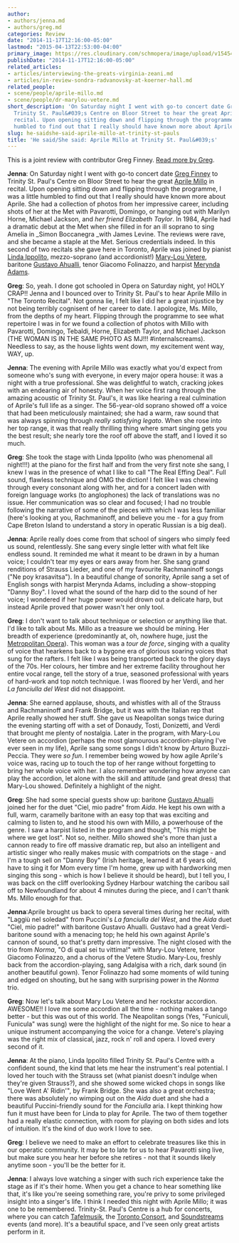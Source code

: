 ```yaml
---
author:
- authors/jenna.md
- authors/greg.md
categories: Review
date: "2014-11-17T12:16:00-05:00"
lastmod: "2015-04-13T22:53:00-04:00"
primary_image: https://res.cloudinary.com/schmopera/image/upload/v1545409169/media/webhook-uploads/1428979939668/AprileMillo.jpg.jpg
publishDate: "2014-11-17T12:16:00-05:00"
related_articles:
- articles/interviewing-the-greats-virginia-zeani.md
- articles/in-review-sondra-radvanovsky-at-koerner-hall.md
related_people:
- scene/people/aprile-millo.md
- scene/people/dr-marylou-vetere.md
short_description: 'On Saturday night I went with go-to concert date Greg Finney to
  Trinity St. Paul&#039;s Centre on Bloor Street to hear the great Aprile Millo in
  recital. Upon opening sitting down and flipping through the programme, I was a little
  humbled to find out that I really should have known more about Aprile. '
slug: he-saidshe-said-aprile-millo-at-trinity-st-pauls
title: 'He said/She said: Aprile Millo at Trinity St. Paul&#039;s'
---
```


This is a joint review with contributor Greg Finney. [Read more by Greg](http://schmopera.com/author/greg/).

**Jenna**: On Saturday night I went with go-to concert date [Greg Finney](/author/greg/) to Trinity St. Paul's Centre on Bloor Street to hear the great [Aprile Millo](http://www.aprilemillo.org/) in recital. Upon opening sitting down and flipping through the programme, I was a little humbled to find out that I really should have known more about Aprile. She had a collection of photos from her impressive career, including shots of her at the Met with Pavarotti, Domingo, or hanging out with Marilyn Horne, Michael Jackson, and _her friend Elizabeth Taylor_. In 1984, Aprile had a dramatic debut at the Met when she filled in for an ill soprano to sing Amelia in _Simon Boccanegra _with James Levine. The reviews were rave, and she became a staple at the Met. Serious credentials indeed. In this second of two recitals she gave here in Toronto, Aprile was joined by pianist [Linda Ippolito](http://www.insidetoronto.com/news-story/4361454-york-s-linda-ippolito-intertwines-music-and-law/), mezzo-soprano (and accordionist!) [Mary-Lou Vetere](http://legacy.wlu.ca/homepage.php?grp_id=12802&f_id=29), baritone [Gustavo Ahualli](http://www.gustavoahualli.com/), tenor Giacomo Folinazzo, and harpist [Merynda Adams](http://www.merynda.com/).

**Greg**: So, yeah. I done got schooled in Opera on Saturday night, yo! HOLY CRAP!! Jenna and I bounced over to Trinity St. Paul's to hear Aprile Millo in "The Toronto Recital". Not gonna lie, I felt like I did her a great injustice by not being terribly cognisent of her career to date. I apologize, Ms. Millo, from the depths of my heart. Flipping through the programme to see what repertoire I was in for we found a collection of photos with Millo with Pavarotti, Domingo, Tebaldi, Horne, Elizabeth Taylor, and Michael Jackson (THE WOMAN IS IN THE SAME PHOTO AS MJ!!! #internalscreams). Needless to say, as the house lights went down, my excitement went way, WAY, up.

**Jenna**: The evening with Aprile Millo was exactly what you'd expect from someone who's sung with everyone, in every major opera house: it was a night with a true professional. She was delightful to watch, cracking jokes with an endearing air of honesty. When her voice first rang through the amazing acoustic of Trinity St. Paul's, it was like hearing a real culmination of Aprile's full life as a singer. The 56-year-old soprano showed off a voice that had been meticulously maintained; she had a warm, raw sound that was always spinning through _really satisfying legato_. When she rose into her top range, it was that really thrilling thing where smart singing gets you the best result; she nearly tore the roof off above the staff, and I loved it so much.

**Greg**: She took the stage with Linda Ippolito (who was phenomenal all night!!!) at the piano for the first half and from the very first note she sang, I knew I was in the presence of what I like to call "The Real Effing Deal". Full sound, flawless technique and OMG the diction! I felt like I was chewing through every consonant along with her, and for a concert laden with foreign language works (to anglophones) the lack of translations was no issue. Her communication was so clear and focused; I had no trouble following the narrative of some of the pieces with which I was less familiar (here's looking at you, Rachmaninoff, and believe you me - for a guy from Cape Breton Island to understand a story in operatic Russian is a big deal).

**Jenna**: Aprile really does come from that school of singers who simply feed us sound, relentlessly. She sang every single letter with what felt like endless sound. It reminded me what it meant to be drawn in by a human voice; I couldn't tear my eyes or ears away from her. She sang grand renditions of Strauss Lieder, and one of my favourite Rachmaninoff songs ("Ne poy krasavitsa"). In a beautiful change of sonority, Aprile sang a set of English songs with harpist Merynda Adams, including a show-stopping "Danny Boy". I loved what the sound of the harp did to the sound of her voice; I wondered if her huge power would drown out a delicate harp, but instead Aprile proved that power wasn't her only tool.

**Greg**: I don't want to talk about technique or selection or anything like that. I'd like to talk about Ms. Millo as a treasure we should be mining. Her breadth of experience (predominantly at, oh, nowhere huge, just the [Metropolitan Opera](http://en.wikipedia.org/wiki/Aprile_Millo#Career_highlights)). This woman was a _tour de force_, singing with a quality of voice that hearkens back to a bygone era of glorious soaring voices that sung for the rafters. I felt like I was being transported back to the glory days of the 70s. Her colours, her timbre and her extreme facility throughout her entire vocal range, tell the story of a true, seasoned professional with years of hard-work and top notch technique. I was floored by her Verdi, and her _La fanciulla del West_ did not disappoint.

**Jenna**: She earned applause, shouts, and whistles with all of the Strauss and Rachmaninoff and Frank Bridge, but it was with the Italian rep that Aprile really showed her stuff. She gave us Neapolitan songs twice during the evening starting off with a set of Donaudy, Tosti, Donizetti, and Verdi that brought me plenty of nostalgia. Later in the program, with Mary-Lou Vetere on accordion (perhaps the most glamourous accordion-playing I've ever seen in my life), Aprile sang some songs I didn't know by Arturo Buzzi-Peccia. They were _so fun_. I remember being wowed by how agile Aprile's voice was, racing up to touch the top of her range without forgetting to bring her whole voice with her. I also remember wondering how anyone can play the accordion, let alone with the skill and attitude (and great dress) that Mary-Lou showed. Definitely a highlight of the night.

**Greg**: She had some special guests show up: baritone [Gustavo Ahualli](http://www.gustavoahualli.com/) joined her for the duet "Ciel, mio padre" from _Aida_. He kept his own with a full, warm, caramelly baritone with an easy top that was exciting and calming to listen to, and he stood his own with Millo, a powerhouse of the genre. I saw a harpist listed in the program and thought, "This might be where we get lost". Not so, neither. Millo showed she's more than just a cannon ready to fire off massive dramatic rep, but also an intelligent and artistic singer who really makes music with compatriots on the stage - and I'm a tough sell on "Danny Boy" (Irish heritage, learned it at 6 years old, have to sing it for Mom every time I'm home, grew up with hardworking men singing this song - which is how I believe it should be heard), but I tell you, I was back on the cliff overlooking Sydney Harbour watching the caribou sail off to Newfoundland for about 4 minutes during the piece, and I can't thank Ms. Millo enough for that.

**Jenna**:Aprile brought us back to opera several times during her recital, with "Laggiù nel soledad" from Puccini's _La fanciulla del West_, and the _Aida_ duet "Ciel, mio padre!" with baritone Gustavo Ahualli. Gustavo had a great Verdi-baritone sound with a menacing top; he held his own against Aprile's cannon of sound, so that's pretty darn impressive. The night closed with the trio from _Norma_, "O di qual sei tu vittima!" with Mary-Lou Vetere, tenor Giacomo Folinazzo, and a chorus of the Vetere Studio. Mary-Lou, freshly back from the accordion-playing, sang Adalgisa with a rich, dark sound (in another beautiful gown). Tenor Folinazzo had some moments of wild tuning and edged on shouting, but he sang with surprising power in the _Norma_ trio.

**Greg**: Now let's talk about Mary Lou Vetere and her rockstar accordion. AWESOME!! I love me some accordion all the time - nothing makes a tango better - but this was out of this world. The Neapolitan songs (Yes, "Funiculi, Funicula" was sung) were the highlight of the night for me. So nice to hear a unique instrument accompanying the voice for a change. Vetere's playing was the right mix of classical, jazz, rock n' roll and opera. I loved every second of it.

**Jenna**: At the piano, Linda Ippolito filled Trinity St. Paul's Centre with a confident sound, the kind that lets me hear the instrument's real potential. I loved her touch with the Strauss set (what pianist doesn't indulge when they're given Strauss?), and she showed some wicked chops in songs like "Love Went A' Ridin'", by Frank Bridge. She was also a great orchestra; there was absolutely no wimping out on the _Aida_ duet and she had a beautiful Puccini-friendly sound for the _Fanciulla_ aria. I kept thinking how fun it must have been for Linda to play for Aprile. The two of them together had a really elastic connection, with room for playing on both sides and lots of intuition. It's the kind of duo work I love to see.

**Greg**: I believe we need to make an effort to celebrate treasures like this in our operatic community. It may be to late for us to hear Pavarotti sing live, but make sure you hear her before she retires - not that it sounds likely anytime soon - you'll be the better for it.

**Jenna**: I always love watching a singer with such rich experience take the stage as if it's their home. When you get a chance to hear something like that, it's like you're seeing something rare, you're privy to some privileged insight into a singer's life. I think I needed this night with Aprile Millo; it was one to be remembered. Trinity-St. Paul's Centre is a hub for concerts, where you can catch [Tafelmusik](http://www.tafelmusik.org/concerts-tickets/subscriptions-2013-14/concerts-trinity-st-pauls-centre), the [Toronto Consort](http://www.torontoconsort.org/season/schedule.html), and [Soundstreams](http://www.soundstreams.ca/performance-tickets/2014/2014-2015-Season/Vesper) events (and more). It's a beautiful space, and I've seen only great artists perform in it.
